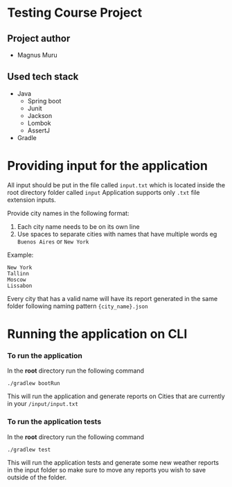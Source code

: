 # Testing Course Project

## Project author
- Magnus Muru

## Used tech stack
 - Java
    - Spring boot
    - Junit
    - Jackson
    - Lombok
    - AssertJ
 - Gradle
 
# Providing input for the application

All input should be put in the file called `input.txt` which is located inside the root directory folder called `input`
Application supports only `.txt` file extension inputs.

Provide city names in the following format:
1) Each city name needs to be on its own line
2) Use spaces to separate cities with names that have multiple words eg `Buenos Aires` or `New York`

Example:
```
New York
Tallinn
Moscow
Lissabon
```

Every city that has a valid name will have its report generated in the same folder following naming pattern `{city_name}.json`

# Running the application on CLI

### To run the application
In the **root** directory run the following command
```
./gradlew bootRun
```
This will run the application and generate reports on Cities that are currently in your `/input/input.txt`

### To run the application tests
In the **root** directory run the following command
```
./gradlew test
```
This will run the application tests and generate some new weather reports in the input folder so make sure to move any reports you wish to save outside of the folder.